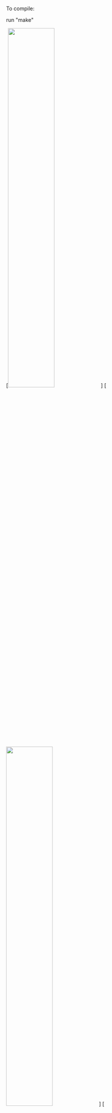 To compile:

run "make"

[<img src="https://i.ibb.co/MgJDyZh/Screenshot-2023-02-03-at-7-53-27-PM.png" width="50%">]
[<img src="https://i.ibb.co/J3f7d0s/Screenshot-2023-02-03-at-7-54-50-PM.png" width="50%">]
[<img src="https://i.ibb.co/hWps2qJ/Screenshot-2023-02-03-at-7-57-29-PM.png" width="50%">]
[<img src="https://i.ibb.co/yQffK9d/Screenshot-2023-02-03-at-7-58-32-PM.png" width="50%">]



Watch the video below! 
[<img src="https://i.ibb.co/syHHKP9/Catch-Them.png" width="100%">](https://www.youtube.com/watch?v=W5oMZdtZWbo&ab_channel=nhivo "Now in Android: 55")
